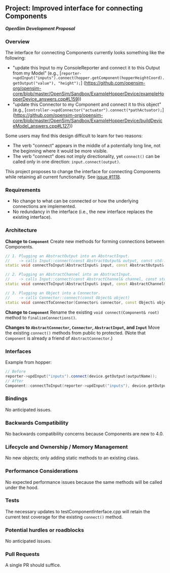 ## Project: Improved interface for connecting Components
***OpenSim Development Proposal***

### Overview
The interface for connecting Components currently looks something like the following:
- "update this Input to my ConsoleReporter and connect it to this Output from my Model"
  (e.g., [`reporter->updInput("inputs").connect(hopper.getComponent(hopperHeightCoord).getOutput("value"), "height");`]
  (https://github.com/opensim-org/opensim-core/blob/master/OpenSim/Sandbox/ExampleHopperDevice/exampleHopperDevice_answers.cpp#L159))
- "update this Connector to my Component and connect it to this object"
  (e.g., [`controller->updConnector("actuator").connect(*pathActuator);`]
  (https://github.com/opensim-org/opensim-core/blob/master/OpenSim/Sandbox/ExampleHopperDevice/buildDeviceModel_answers.cpp#L127))

Some users may find this design difficult to learn for two reasons:
- The verb "connect" appears in the middle of a potentially long line, not the beginning where it would be more visible.
- The verb "connect" does not imply directionality, yet `connect()` can be called only in one direction: `input.connect(output)`.

This project proposes to change the interface for connecting Components while retaining all current functionality.
See [issue #1118](https://github.com/opensim-org/opensim-core/issues/1118).

### Requirements
- No change to what can be connected or how the underlying connections are implemented.
- No redundancy in the interface (i.e., the new interface replaces the existing interface).

### Architecture
**Change to `Component`**
Create new methods for forming connections between Components.
```cpp
// 1. Plugging an AbstractOutput into an AbstractInput.
//    -> calls Input::connect(const AbstractOutput& output, const std::string& annotation = "")
static void connectToInput(AbstractInput& input, const AbstractOutput& output, const std::string& annotation = "");

// 2. Plugging an AbstractChannel into an AbstractInput.
//    -> calls Input::connect(const AbstractChannel& channel, const std::string& annotation = "")
static void connectToInput(AbstractInput& input, const AbstractChannel& channel, const std::string& annotation = "");

// 3. Plugging an Object into a Connector.
//    -> calls Connector::connect(const Object& object)
static void connectToConnector(Connector& connector, const Object& object);
```

**Change to `Component`**
Rename the existing `void connect(Component& root)` method to `finalizeConnections()`.

**Changes to `AbstractConnector`, `Connector`, `AbstractInput`, and `Input`**
Move the existing `connect()` methods from public to protected.
(Note that `Component` is already a friend of `AbstractConnector`.)

### Interfaces
Example from hopper:
```cpp
// Before
reporter->updInput("inputs").connect(device.getOutput(outputName));
// After
Component::connectToInput(reporter->updInput("inputs"), device.getOutput(outputName));
```

### Bindings
No anticipated issues.

### Backwards Compatibility
No backwards compatibility concerns because Components are new to 4.0.

### Lifecycle and Ownership / Memory Management
No new objects; only adding static methods to an existing class.

### Performance Considerations
No expected performance issues because the same methods will be called under the hood.

### Tests
The necessary updates to testComponentInterface.cpp will retain the current test coverage for the existing `connect()` method.

### Potential hurdles or roadblocks
No anticipated issues.

### Pull Requests
A single PR should suffice.
